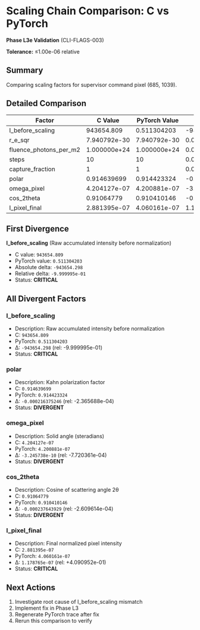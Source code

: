 # Scaling Chain Comparison: C vs PyTorch

**Phase L3e Validation** (CLI-FLAGS-003)

**Tolerance:** ≤1.00e-06 relative

## Summary

Comparing scaling factors for supervisor command pixel (685, 1039).

## Detailed Comparison

| Factor | C Value | PyTorch Value | Δ (abs) | Δ (rel) | Status |
|--------|---------|---------------|---------|---------|--------|
| I_before_scaling | 943654.809 | 0.511304203 | -943654.298 | -9.999995e-01 | CRITICAL |
| r_e_sqr | 7.940792e-30 | 7.940792e-30 | 0.000000e+00 | +0.000000e+00 | PASS |
| fluence_photons_per_m2 | 1.000000e+24 | 1.000000e+24 | 0.000000e+00 | +0.000000e+00 | PASS |
| steps | 10 | 10 | 0.000000e+00 | +0.000000e+00 | PASS |
| capture_fraction | 1 | 1 | 0.000000e+00 | +0.000000e+00 | PASS |
| polar | 0.914639699 | 0.914423324 | -0.000216375246 | -2.365688e-04 | DIVERGENT |
| omega_pixel | 4.204127e-07 | 4.200881e-07 | -3.245738e-10 | -7.720361e-04 | DIVERGENT |
| cos_2theta | 0.91064779 | 0.910410146 | -0.000237643929 | -2.609614e-04 | DIVERGENT |
| I_pixel_final | 2.881395e-07 | 4.060161e-07 | 1.178765e-07 | +4.090952e-01 | CRITICAL |

## First Divergence

**I_before_scaling** (Raw accumulated intensity before normalization)

- C value: `943654.809`
- PyTorch value: `0.511304203`
- Absolute delta: `-943654.298`
- Relative delta: `-9.999995e-01`
- Status: **CRITICAL**

## All Divergent Factors

### I_before_scaling
- Description: Raw accumulated intensity before normalization
- C: `943654.809`
- PyTorch: `0.511304203`
- Δ: `-943654.298` (rel: -9.999995e-01)
- Status: **CRITICAL**

### polar
- Description: Kahn polarization factor
- C: `0.914639699`
- PyTorch: `0.914423324`
- Δ: `-0.000216375246` (rel: -2.365688e-04)
- Status: **DIVERGENT**

### omega_pixel
- Description: Solid angle (steradians)
- C: `4.204127e-07`
- PyTorch: `4.200881e-07`
- Δ: `-3.245738e-10` (rel: -7.720361e-04)
- Status: **DIVERGENT**

### cos_2theta
- Description: Cosine of scattering angle 2θ
- C: `0.91064779`
- PyTorch: `0.910410146`
- Δ: `-0.000237643929` (rel: -2.609614e-04)
- Status: **DIVERGENT**

### I_pixel_final
- Description: Final normalized pixel intensity
- C: `2.881395e-07`
- PyTorch: `4.060161e-07`
- Δ: `1.178765e-07` (rel: +4.090952e-01)
- Status: **CRITICAL**

## Next Actions

1. Investigate root cause of I_before_scaling mismatch
2. Implement fix in Phase L3
3. Regenerate PyTorch trace after fix
4. Rerun this comparison to verify